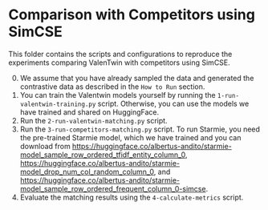 # Comparison with Competitors using SimCSE

This folder contains the scripts and configurations to reproduce the experiments comparing ValenTwin with competitors using SimCSE.

0. We assume that you have already sampled the data and generated the contrastive data as described in the `How to Run` section.
1. You can train the Valentwin models yourself by running the `1-run-valentwin-training.py` script. Otherwise, you can use the models we have trained and shared on HuggingFace.
2. Run the `2-run-valentwin-matching.py` script.
3. Run the `3-run-competitors-matching.py` script. To run Starmie, you need the pre-trained Starmie model, which we have trained and you can download from https://huggingface.co/albertus-andito/starmie-model_sample_row_ordered_tfidf_entity_column_0, https://huggingface.co/albertus-andito/starmie-model_drop_num_col_random_column_0, and https://huggingface.co/albertus-andito/starmie-model_sample_row_ordered_frequent_column_0-simcse.
4. Evaluate the matching results using the `4-calculate-metrics` script.